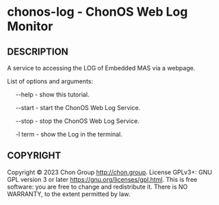 # chonos-log - ChonOS Web Log Monitor

## DESCRIPTION
A service to accessing the LOG of Embedded MAS via a webpage.

List of options and arguments:

&nbsp;&nbsp;&nbsp;&nbsp; \--help      \- show this tutorial.

&nbsp;&nbsp;&nbsp;&nbsp; \--start    \- start the ChonOS Web Log Service.

&nbsp;&nbsp;&nbsp;&nbsp; \--stop    \- stop the ChonOS Web Log Service.

&nbsp;&nbsp;&nbsp;&nbsp; -l term     \- show the Log in the terminal.

## COPYRIGHT
Copyright © 2023 Chon Group http://chon.group. License GPLv3+: GNU GPL version 3 or later https://gnu.org/licenses/gpl.html. This is free software: you are free to change and redistribute it. There is NO WARRANTY, to the extent permitted by law.
